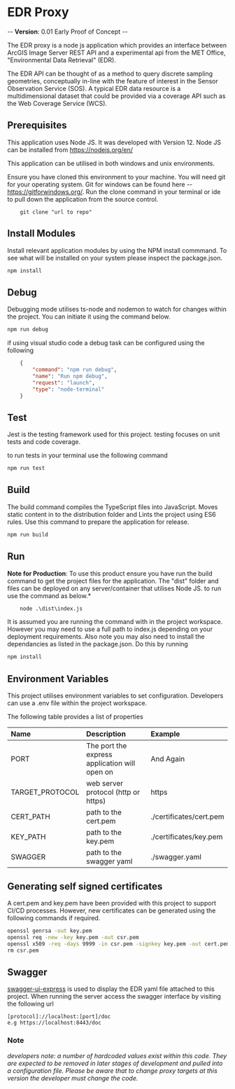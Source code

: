 # EDR Proxy

 -- **Version**: 0.01 Early Proof of Concept --

The EDR  proxy is a node js application which provides an interface between ArcGIS Image Server REST API and a experimental api from the MET Office, "Environmental Data Retrieval" (EDR).

The EDR API can be thought of as a method to query discrete sampling geometries, conceptually in-line with the feature of interest in the Sensor Observation Service (SOS). A typical EDR data resource is a multidimensional dataset that could be provided via a coverage API such as the Web Coverage Service (WCS).

## Prerequisites

This application uses Node JS. It was developed with Version 12. 
Node JS can be installed from https://nodejs.org/en/

This application can be utilised in both windows and unix environments. 

Ensure you have cloned this environment to your machine. You will need git for your operating system. Git for windows can be found here -- https://gitforwindows.org/. Run the clone command in your terminal or ide to pull down the application from the source control. 

```git 
    git clone "url to repo"
```


## Install Modules

Install relevant application modules by using the NPM install commmand. To see what will be installed on your system please inspect the package.json.


```cmd
npm install
```

## Debug

Debugging mode utilises ts-node and nodemon to watch for changes within the project. You can initiate it using the command below.

```cmd
npm run debug
```

if using visual studio code a debug task can be configured using the following

```json
    {
        "command": "npm run debug",
        "name": "Run npm debug",
        "request": "launch",
        "type": "node-terminal"
    }
```

## Test

Jest is the testing framework used for this project.
testing focuses on unit tests and code coverage. 

to run tests in your terminal use the following command

```cmd
npm run test
```

## Build

The build command compiles the TypeScript files into JavaScript. Moves static content in to the distribution folder and Lints the project using ES6 rules. Use this command to prepare the application for release.

```cmd
npm run build
```

## Run

**Note for Production**: To use this product ensure you have run the build command to get the project files for the application. The "dist" folder and files can be deployed on any server/container that utilises Node JS. to run use the command as below.*

```cmd
    node .\dist\index.js
```

It is assumed you are running the command with in the project workspace. However you may need to use a full path to index.js depending on your deployment requirements. Also note you may also need to install the dependancies as listed in the package.json. Do this by running

```cmd
npm install
```

## Environment Variables

This project utilises environment variables to set configuration. Developers can use a .env file within the project workspace.

The following table provides a list of properties 

| Name            | Description                                     | Example                 |
| :-------------- | :---------------------------------------------  | :---------------------- |
|  PORT           | The port the express application will open on   | And Again               |
| TARGET_PROTOCOL | web server protocol (http or https)             | https                   |
| CERT_PATH       | path to the cert.pem                            | ./certificates/cert.pem |
| KEY_PATH        | path to the key.pem                             | ./certificates/key.pem  |
| SWAGGER         | path to the swagger yaml                        | ./swagger.yaml          |


## Generating self signed certificates

A cert.pem and key.pem have been provided with this project to support CI/CD processes. However, new certificates can be generated using the following commands if required.

```cmd
openssl genrsa -out key.pem
openssl req -new -key key.pem -out csr.pem
openssl x509 -req -days 9999 -in csr.pem -signkey key.pem -out cert.pem
rm csr.pem
```

## Swagger
[swagger-ui-express](https://www.npmjs.com/package/swagger-ui-express) is used to display the EDR yaml file attached to this project. When running the server access the swagger interface by visiting the following  url

``` 
[protocol]://localhost:[port]/doc
e.g https://localhost:8443/doc
```

### Note
*developers note: a number of hardcoded values exist within this code. They are expected to be removed in later stages of development and pulled into a configuration file. Please be aware that to change proxy targets at this version the developer must change the code.*